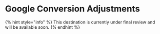# Google Conversion Adjustments

{% hint style="info" %}
This destination is currently under final review and will be available soon.
{% endhint %}
